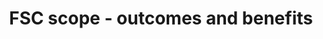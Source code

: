 ---
title: 'FSC scope - outcomes and benefits'
field: 'fsc.focus.outcome'
slug: 'fsc-resource-scope-outcomes-and-benefits'
description: 'select from control list'
comment: 'Indicate the outcome(s) the resource mainly supports or contributes to'
required: False
vocabulary: 'fsc-resource-scope-outcomes-and-benefits.txt'
policy: 'Controlled value. Multi select from control list.'
---